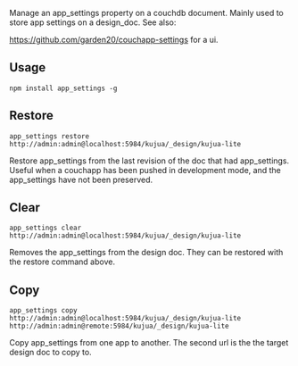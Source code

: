 Manage an app_settings property on a couchdb document. Mainly used to store app settings on a design_doc. See also:

https://github.com/garden20/couchapp-settings for a ui.


Usage
-----

    npm install app_settings -g

Restore
-------

    app_settings restore http://admin:admin@localhost:5984/kujua/_design/kujua-lite

Restore app_settings from the last revision of the doc that had app_settings. Useful when a couchapp has been pushed in development mode, and the app_settings have not been preserved.


Clear
-----

    app_settings clear http://admin:admin@localhost:5984/kujua/_design/kujua-lite

Removes the app_settings from the design doc. They can be restored with the restore command above.


Copy
----

    app_settings copy http://admin:admin@localhost:5984/kujua/_design/kujua-lite http://admin:admin@remote:5984/kujua/_design/kujua-lite


Copy app_settings from one app to another. The second url is the the target design doc to copy to.

